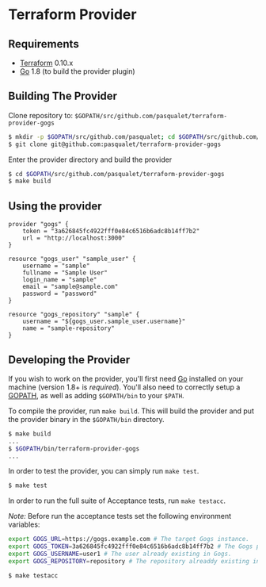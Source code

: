 Terraform Provider
==================

Requirements
------------

-	[Terraform](https://www.terraform.io/downloads.html) 0.10.x
-	[Go](https://golang.org/doc/install) 1.8 (to build the provider plugin)

Building The Provider
---------------------

Clone repository to: `$GOPATH/src/github.com/pasqualet/terraform-provider-gogs`

```sh
$ mkdir -p $GOPATH/src/github.com/pasqualet; cd $GOPATH/src/github.com/pasqualet
$ git clone git@github.com:pasqualet/terraform-provider-gogs
```

Enter the provider directory and build the provider

```sh
$ cd $GOPATH/src/github.com/pasqualet/terraform-provider-gogs
$ make build
```

Using the provider
----------------------

```
provider "gogs" {
    token = "3a626845fc4922fff0e84c6516b6adc8b14ff7b2"
    url = "http://localhost:3000"
}

resource "gogs_user" "sample_user" {
    username = "sample"
    fullname = "Sample User"
    login_name = "sample"
    email = "sample@sample.com"
    password = "password"
}

resource "gogs_repository" "sample" {
    username = "${gogs_user.sample_user.username}"
    name = "sample-repository"
}
```

Developing the Provider
---------------------------

If you wish to work on the provider, you'll first need [Go](http://www.golang.org) installed on your machine (version 1.8+ is *required*). You'll also need to correctly setup a [GOPATH](http://golang.org/doc/code.html#GOPATH), as well as adding `$GOPATH/bin` to your `$PATH`.

To compile the provider, run `make build`. This will build the provider and put the provider binary in the `$GOPATH/bin` directory.

```sh
$ make build
...
$ $GOPATH/bin/terraform-provider-gogs
...
```

In order to test the provider, you can simply run `make test`.

```sh
$ make test
```

In order to run the full suite of Acceptance tests, run `make testacc`.

*Note:* Before run the acceptance tests set the following environment variables:

```sh
export GOGS_URL=https://gogs.example.com # The target Gogs instance.
export GOGS_TOKEN=3a626845fc4922fff0e84c6516b6adc8b14ff7b2 # The Gogs personal access token.
export GOGS_USERNAME=user1 # The user already existing in Gogs.
export GOGS_REPOSITORY=repository # The repository alreaddy existing in Gogs.
```

```sh
$ make testacc
```
